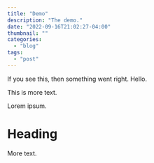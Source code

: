 ```yaml
---
title: "Demo"
description: "The demo."
date: "2022-09-16T21:02:27-04:00"
thumbnail: ""
categories:
  - "blog"
tags:
  - "post"
---
```


If you see this, then something went right. Hello.

This is more text.

Lorem ipsum. 

# Heading

More text. 